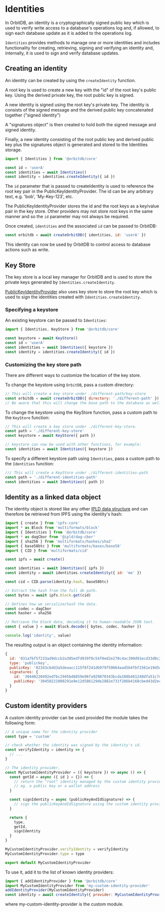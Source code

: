 # Identities

In OrbitDB, an identity is a cryptographically signed public key which is used to verify write access to a database's operations log and, if allowed, to sign each database update as it is added to the operations log.

`Identities` provides methods to manage one or more identities and includes functionality for creating, retrieving, signing and verifying an identity and, internally, it is used to sign and verify database updates.

## Creating an identity

An identity can be created by using the `createIdentity` function.

A root key is used to create a new key with the "id" of the root key's public key. Using the derived private key, the root public key is signed.

A new identity is signed using the root key's private key. The identity is consists of the signed message and the derived public key concatenated together ("signed identity")

A "signatures object" is then created to hold both the signed message and signed identity.

Finally, a new identity consisting of the root public key and derived public key plus the signatures object is generated and stored to the Identities storage.

```js
import { Identities } from '@orbitdb/core'

const id = 'userA'
const identities = await Identities() 
const identity = identities.createIdentity({ id })
```

The `id` parameter that is passed to createIdentity is used to reference  the root key pair in the PublicKeyIdentityProvider. The id can be any arbitrary text, e.g. 'bob', 'My-Key-123', etc. 

The PublicKeyIdentityProvider stores the id and the root keys as a key/value pair in the key store. Other providers may not store root keys in the same manner and so the `id` parameter may not always be required.

Once created, `identities` and the associated `id` can be passed to OrbitDB:

```js
const orbitdb = await createOrbitDB({ identities, id: 'userA' })
```

This identity can now be used by OrbitDB to control access to database actions such as write.

## Key Store

The key store is a local key manager for OrbitDB and is used to store the private keys generated by `Identities.createIdentity`. 

[PublicKeyIdentityProvider](https://api.orbitdb.org/PublicKeyIdentityProvider) also uses key store to store the root key which is used to sign the identities created with `Identities.createIdentity`.

###  Specifying a keystore

An existing keystore can be passed to `Identities`:

```js
import { Identities, KeyStore } from '@orbitdb/core'

const keystore = await KeyStore()
const id = 'userA'
const identities = await Identities({ keystore })
const identity = identities.createIdentity({ id })
```

### Customizing the key store path

There are different ways to customize the location of the key store.

To change the keystore using `OrbitDB`, pass a custom directory:
```js
// This will create a key store under ./different-path/key-store
const orbitdb = await createOrbitDB({ directory: './different-path' })
// Be aware that this will change the base path to the database as well.
```

To change the keystore using the KeyStore function, pass a custom path to the `KeyStore` function:
```js
// This will create a key store under ./different-key-store.
const path = './different-key-store'
const keystore = await KeyStore({ path })

// keystore can now be used with other functions, for example:
const identities = await Identities({ keystore })
```

To specify a different keystore path using `Identities`, pass a custom path to the `Identities` function:
```js
/// This will create a KeyStore under ./different-identities-path
const path = './different-identities-path'
const identities = await Identities({ path })
```

## Identity as a linked data object

The identity object is stored like any other [IPLD data structure](https://ipld.io/docs/) and can therefore be retrieved from IPFS using the identity's hash:

```js
import { create } from 'ipfs-core'
import * as Block from 'multiformats/block'
import { Identities } from '@orbitdb/core'
import * as dagCbor from '@ipld/dag-cbor'
import { sha256 } from 'multiformats/hashes/sha2'
import { base58btc } from 'multiformats/bases/base58'
import { CID } from 'multiformats/cid'

const ipfs = await create()

const identities = await Identities({ ipfs })
const identity = await identities.createIdentity({ id: 'me' })

const cid = CID.parse(identity.hash, base58btc)

// Extract the hash from the full db path.
const bytes = await ipfs.block.get(cid)

// Defines how we serialize/hash the data.
const codec = dagCbor
const hasher = sha256

// Retrieve the block data, decoding it to human-readable JSON text.
const { value } = await Block.decode({ bytes, codec, hasher })

console.log('identity', value)
```

The resulting output is an object containing the identity information:

```js
{
  id: '031a7bf5f233ad9dccb2a305edfd939f0c54f0ed2e270c4ac390d91ecd33d0c28f',
  type: 'publickey',
  publicKey: '02343cbdd3a5deaacc115f8f241db979f59864aad5b4fbf1561e19d5d04d7b1d14',
  signatures: {
    id: '30440220492ed7bc2945bd6859e96fa929870343bcda188b481248dfa51c7dd7a1eb59ef022049542399338e66454f523dc4033723bc4ff4365f17537171361e128f10703be1',
    publicKey: '30450221008291e9e12d586129de2882e731f286b4168cbed43d2ecf90d8ae9c53e15c56110220204ac640b22e75bf6083a6715a7e6c988659fc08f79022fab8af62563e9fdd67'
  }
}
```

## Custom identity providers

A custom identity provider can be used provided the module takes the following form:
```javascript
// A unique name for the identity provider
const type = 'custom'

// check whether the identity was signed by the identity's id.
const verifyIdentity = identity => {
  // ...
}

// The identity provider.
const MyCustomIdentityProvider = ({ keystore }) => async () => {
  const getId = async ({ id } = {}) => {
    // return the "root" identity managed by the custom identity provider,
    // eg. a public key or a wallet address
  }

  const signIdentity = async (publicKeyAndIdSignature) => {
    // sign the publicKeyAndIdSignature using the custom identity provider system
  }

  return {
    type,
    getId,
    signIdentity
  }
}

MyCustomIdentityProvider.verifyIdentity = verifyIdentity
MyCustomIdentityProvider.type = type

export default MyCustomIdentityProvider
```

To use it, add it to the list of known identity providers:

```js
import { addIdentityProvider } from '@orbitdb/core'
import MyCustomIdentityProvider from 'my-custom-identity-provider'
addIdentityProvider(MyCustomIdentityProvider)
const identity = await createIdentity({ provider: MyCustomIdentityProvider(options) })
```

where my-custom-identity-provider is the custom module.
